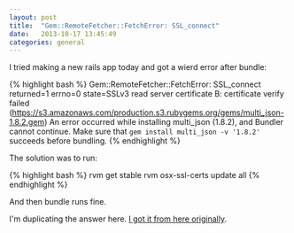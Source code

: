 ```yaml
---
layout: post
title:  "Gem::RemoteFetcher::FetchError: SSL_connect"
date:   2013-10-17 13:45:49
categories: general
---
```


I tried making a new rails app today and got a wierd error after bundle:

{% highlight bash %}
Gem::RemoteFetcher::FetchError: SSL_connect returned=1 errno=0 state=SSLv3 read server certificate B: certificate verify failed (https://s3.amazonaws.com/production.s3.rubygems.org/gems/multi_json-1.8.2.gem)
An error occurred while installing multi_json (1.8.2), and Bundler cannot continue.
Make sure that `gem install multi_json -v '1.8.2'` succeeds before bundling.
{% endhighlight %}

The solution was to run:

{% highlight bash %}
rvm get stable
rvm osx-ssl-certs update all
{% endhighlight %}

And then bundle runs fine.

I'm duplicating the answer here. [I got it from here originally][answer].

[answer]: http://railsapps.github.io/openssl-certificate-verify-failed.html
